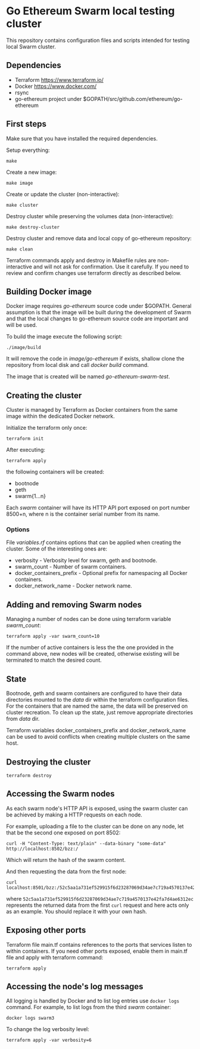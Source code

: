 # Go Ethereum Swarm local testing cluster

This repository contains configuration files and scripts
intended for testing local Swarm cluster.


## Dependencies

- Terraform https://www.terraform.io/
- Docker https://www.docker.com/
- rsync
- go-ethereum project under $GOPATH/src/github.com/ethereum/go-ethereum


## First steps

Make sure that you have installed the required dependencies.

Setup everything:

    make

Create a new image:

    make image

Create or update the cluster (non-interactive):

    make cluster

Destroy cluster while preserving the volumes data (non-interactive):

    make destroy-cluster

Destroy cluster and remove data and local copy of go-ethereum repository:

    make clean

Terraform commands apply and destroy in Makefile rules are non-interactive
and will not ask for confirmation. Use it carefully. If you need to
review and confirm changes use terraform directly as described below.


## Building Docker image

Docker image requires *go-ethereum* source code under $GOPATH.
General assumption is that the image will be built during the development
of Swarm and that the local changes to go-ethereum source code are
important and will be used.

To build the image execute the following script:

    ./image/build

It will remove the code in *image/go-ethereum* if exists, shallow
clone the repository from local disk and call *docker build* command.

The image that is created will be named *go-ethereum-swarm-test*.


## Creating the cluster

Cluster is managed by Terraform as Docker containers from the same image
within the dedicated Docker network.

Initialize the terraform only once:

    terraform init


After executing:

    terraform apply

the following containers will be created:

  - bootnode
  - geth
  - swarm{1...n}

Each *swarm* container will have its HTTP API port exposed on port number
8500+n, where n is the container serial number from its name.

### Options

File *variables.rf* contains options that can be applied when creating
the cluster. Some of the interesting ones are:

  - verbosity - Verbosity level for swarm, geth and bootnode.
  - swarm_count - Number of swarm containers.
  - docker\_containers\_prefix - Optional prefix for namespacing all
    Docker containers.
  - docker\_network\_name - Docker network name.

## Adding and removing Swarm nodes

Managing a number of nodes can be done using terraform variable *swarm_count*:

    terraform apply -var swarm_count=10

If the number of active containers is less the the one provided in the 
command above, new nodes will be created, otherwise existing will be
terminated to match the desired count.


## State

Bootnode, geth and swarm containers are configured to have their data 
directories mounted to the *data* dir within the terraform configuration
files. For the containers that are named the same, the data will be preserved
on cluster recreation. To clean up the state, just remove appropriate
directories from *data* dir.

Terraform variables docker\_containers\_prefix and docker\_network\_name
can be used to avoid conflicts when creating multiple clusters on the same
host.


## Destroying the cluster

    terraform destroy


## Accessing the Swarm nodes

As each swarm node's HTTP API is exposed, using the swarm cluster can be
achieved by making a HTTP requests on each node.

For example, uploading a file to the cluster can be done on any node,
let that be the second one exposed on port 8502:

    curl -H "Content-Type: text/plain" --data-binary "some-data" http://localhost:8502/bzz:/

Which will return the hash of the swarm content.

And then requesting the data from the first node:

    curl localhost:8501/bzz:/52c5aa1a731ef529915f6d23287069d34ae7c719a4570137e42fa7d4ae6312ec/

where `52c5aa1a731ef529915f6d23287069d34ae7c719a4570137e42fa7d4ae6312ec`
represents the returned data from the first `curl` request and here acts only
as an example. You should replace it with your own hash.


## Exposing other ports

Terraform file main.tf contains references to the ports that services
listen to within containers. If you need other ports exposed, enable
them in main.tf file and apply with terraform command:

    terraform apply


## Accessing the node's log messages

All logging is handled by Docker and to list log entries use `docker logs`
command. For example, to list logs from the third *swarm* container:

    docker logs swarm3

To change the log verbosity level:

    terraform apply -var verbosity=6
